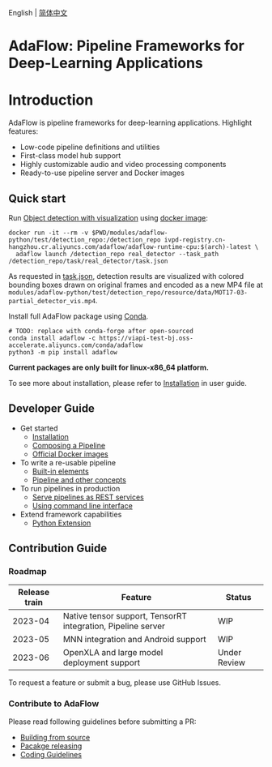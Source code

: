English | [简体中文](README_zh.md)

# **AdaFlow: Pipeline Frameworks for Deep-Learning Applications**


# Introduction
AdaFlow is pipeline frameworks for deep-learning applications.
Highlight features:
* Low-code pipeline definitions and utilities
* First-class model hub support
* Highly customizable audio and video processing components
* Ready-to-use pipeline server and Docker images

## Quick start

Run [Object detection with visualization](./modules/adaflow-python/test/detection_repo/pipelines/real_detector/pipeline.json) using [docker image](./docs/user_guide/docker_images.md):

```shell
docker run -it --rm -v $PWD/modules/adaflow-python/test/detection_repo:/detection_repo ivpd-registry.cn-hangzhou.cr.aliyuncs.com/adaflow/adaflow-runtime-cpu:$(arch)-latest \
  adaflow launch /detection_repo real_detector --task_path /detection_repo/task/real_detector/task.json
```

As requested in [task.json](./modules/adaflow-python/test/detection_repo/task/real_detector/task.json), detection results are visualized with colored bounding boxes drawn on original frames and encoded as a new MP4 file at `modules/adaflow-python/test/detection_repo/resource/data/MOT17-03-partial_detector_vis.mp4`.

Install full AdaFlow package using [Conda](https://conda.io/).

```
# TODO: replace with conda-forge after open-sourced 
conda install adaflow -c https://viapi-test-bj.oss-accelerate.aliyuncs.com/conda/adaflow
python3 -m pip install adaflow
```

**Current packages are only built for linux-x86_64 platform.**

To see more about installation, please refer to [Installation](./docs/user_guide/installation.md) in user guide. 


## Developer Guide

* Get started
  * [Installation](./docs/user_guide/installation.md)
  * [Composing a Pipeline](./docs/user_guide/composing_a_pipeline.md)
  * [Official Docker images](./docs/user_guide/docker_images.md)
* To write a re-usable pipeline
  * [Built-in elements](./docs/user_guide/built_in_elements.md)
  * [Pipeline and other concepts](./docs/user_guide/concept.md)
* To run pipelines in production
  * [Serve pipelines as REST services](./docs/user_guide/pipeline_server.md)
  * [Using command line interface](./docs/user_guide/cli.md)
* Extend framework capabilities
  * [Python Extension](./docs/user_guide/python_extension.md)


## Contribution Guide

### Roadmap

| Release train | Feature                                                      | Status       |
|---------------|--------------------------------------------------------------|--------------|
| 2023-04       | Native tensor support, TensorRT integration, Pipeline server | WIP          |
| 2023-05       | MNN integration and Android support                          | WIP          |
| 2023-06       | OpenXLA and large model deployment support                   | Under Review |

To request a feature or submit a bug, please use GitHub Issues.

### Contribute to AdaFlow

Please read following guidelines before submitting a PR:

* [Building from source](docs/contribution_guide/build_from_source.md)
* [Pacakge releasing](./docs/contribution_guide/releasing.md)
* [Coding Guidelines](./docs/contribution_guide/coding_guidelines.md)